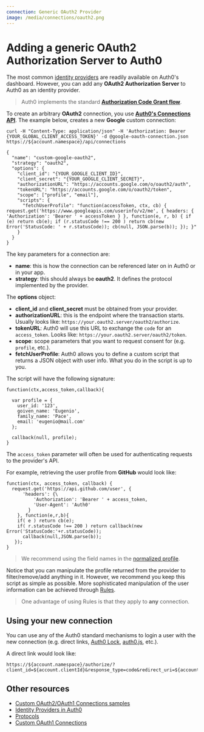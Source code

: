 ```yaml
---
connection: Generic OAuth2 Provider
image: /media/connections/oauth2.png
---
```


# Adding a generic OAuth2 Authorization Server to Auth0

The most common [identity providers](/identityproviders) are readily available on Auth0's dashboard. However, you can add any __OAuth2 Authorization Server__ to Auth0 as an identity provider.

> Auth0 implements the standard __[Authorization Code Grant flow](/protocols#1)__.

To create an arbitrary __OAuth2__ connection, you use __[Auth0's Connections API](/api/v1#!#post--api-connections)__. The example below, creates a new __Google__ custom connection:


```
curl -H "Content-Type: application/json" -H 'Authorization: Bearer {YOUR_GLOBAL_CLIENT_ACCESS_TOKEN}' -d @google-oauth-connection.json https://${account.namespace}/api/connections
```

```
{
  "name": "custom-google-oauth2",
  "strategy": "oauth2",
  "options": {
    "client_id": "{YOUR_GOOGLE_CLIENT_ID}",
    "client_secret": "{YOUR_GOOGLE_CLIENT_SECRET}",
    "authorizationURL": "https://accounts.google.com/o/oauth2/auth",
    "tokenURL": "https://accounts.google.com/o/oauth2/token",
    "scope": ["profile", "email"],
    "scripts": {
      "fetchUserProfile": "function(accessToken, ctx, cb) { request.get('https://www.googleapis.com/userinfo/v2/me', { headers: { 'Authorization': 'Bearer ' + accessToken } }, function(e, r, b) { if (e) return cb(e); if (r.statusCode !== 200 ) return cb(new Error('StatusCode: ' + r.statusCode)); cb(null, JSON.parse(b)); }); }"
    }
  }
}
```

The key parameters for a connection are:

* **name**: this is how the connection can be referenced later on in Auth0 or in your app.
* **strategy**: this should always be __oauth2__. It defines the protocol implemented by the provider.

The __options__ object:

* **client_id** and **client_secret** must be obtained from your provider.
* **authorizationURL**: this is the endpoint where the transaction starts. Usually looks like: `https://your.oauth2.server/oauth2/authorize`.
* **tokenURL**: Auth0 will use this URL to exchange the `code` for an `access_token`. Looks like: `https://your.oauth2.server/oauth2/token`.
* **scope**: scope parameters that you want to request consent for (e.g. `profile`, etc.).
* **fetchUserProfile**: Auth0 allows you to define a custom script that returns a JSON object with user info. What you do in the script is up to you.

The script will have the following signature:

```
function(ctx,access_token,callback){

  var profile = {
    user_id: '123',
    goiven_name: 'Eugenio',
    family_name: 'Pace',
    email: 'eugenio@mail.com'
  };

  callback(null, profile);
}

```

The `access_token` parameter will often be used for authenticating requests to the provider's API.

For example, retrieving the user profile from __GitHub__ would look like:

```
function(ctx, access_token, callback) {
  request.get('https://api.github.com/user', {
      'headers': {\
          'Authorization': 'Bearer ' + access_token,
          'User-Agent': 'Auth0'
        }
    }, function(e,r,b){
    if( e ) return cb(e);
    if( r.statusCode !== 200 ) return callback(new Error('StatusCode:'+r.statusCode));
      callback(null,JSON.parse(b));
   });
}
```

> We recommend using the field names in the [normalized profile](/user-profile).

Notice that you can manipulate the profile returned from the provider to filter/remove/add anything in it. However, we recommend you keep this script as simple as possible. More sophisticated manipulation of the user information can be achieved through [Rules](/rules).

>One advantage of using Rules is that they apply to __any__ connection.

## Using your new connection

You can use any of the Auth0 standard mechanisms to login a user with the new connection (e.g. direct links, [Auth0 Lock](/lock), [auth0.js](/auth0js), etc.).

A direct link would look like:

    https://${account.namespace}/authorize/?client_id=${account.clientId}&response_type=code&redirect_uri=${account.callback}&state=OPAQUE_VALUE&connection=THE_NAME_OF_THE_CONNECTION


## Other resources

* [Custom OAuth2/OAuth1 Connections samples](/oauth2-examples)
* [Identity Providers in Auth0](/identityproviders)
* [Protocols](/protocols)
* [Custom OAuth1 Connections](/oauth1)
